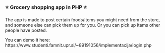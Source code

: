 <h3>⭐️ Grocery shopping app in PHP ⭐️</h3>
<p>The app is made to post certain foods/items you might need from the store, and someone else can pick them up for you. Or you can pick up itams other people have posted.</p>
<p>You can demo it here: <link>https://www.studenti.famnit.upr.si/~89191056/implementacija/login.php</link></p>
